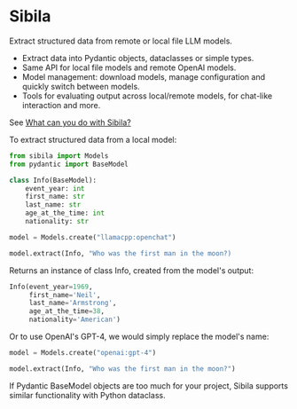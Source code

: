 # Sibila

Extract structured data from remote or local file LLM models.

- Extract data into Pydantic objects, dataclasses or simple types.
- Same API for local file models and remote OpenAI models.
- Model management: download models, manage configuration and quickly switch between models.
- Tools for evaluating output across local/remote models, for chat-like interaction and more.

See [What can you do with Sibila?](what.md)

To extract structured data from a local model:

``` python
from sibila import Models
from pydantic import BaseModel

class Info(BaseModel):
    event_year: int
    first_name: str
    last_name: str
    age_at_the_time: int
    nationality: str

model = Models.create("llamacpp:openchat")

model.extract(Info, "Who was the first man in the moon?)
```

Returns an instance of class Info, created from the model's output:

``` python
Info(event_year=1969,
     first_name='Neil',
     last_name='Armstrong',
     age_at_the_time=38,
     nationality='American')
```

Or to use OpenAI's GPT-4, we would simply replace the model's name:

``` python
model = Models.create("openai:gpt-4")

model.extract(Info, "Who was the first man in the moon?")
```

If Pydantic BaseModel objects are too much for your project, Sibila supports similar functionality with Python dataclass.


